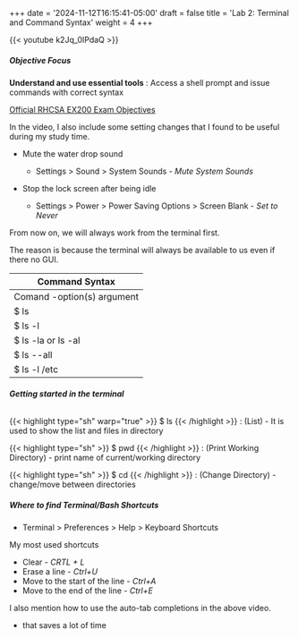 +++
date = '2024-11-12T16:15:41-05:00'
draft = false
title = 'Lab 2: Terminal and Command Syntax'
weight = 4
+++


{{< youtube k2Jq_0IPdaQ >}}


##### Objective Focus
**Understand and use essential tools**
: Access a shell prompt and issue commands with correct syntax

[Official RHCSA EX200 Exam Objectives](https://www.redhat.com/en/services/training/ex200-red-hat-certified-system-administrator-rhcsa-exam?section=objectives)

In the video, I also include some setting changes that I found to be useful during my study time. 
- Mute the water drop sound
	- Settings > Sound > System Sounds - *Mute System Sounds*

- Stop the lock screen after being idle
	- Settings > Power > Power Saving Options > Screen Blank - *Set to Never*


From now on, we will always work from the terminal first.

The reason is because the terminal will always be available to us even if there no GUI.

|Command Syntax|
|--------------|
|Comand -option(s) argument|
| $ ls|
| $ ls -l| 
| $ ls -la or ls -al|
| $ ls --all
| $ ls -l /etc


###### **Getting started in the terminal**
{{< highlight type="sh" warp="true" >}}
$ ls
{{< /highlight >}}
: (List) - It is used to show the list and files in directory

{{< highlight type="sh" >}}
$ pwd 
{{< /highlight >}}
: (Print Working Directory) - print name of current/working directory

{{< highlight type="sh" >}}
$ cd
{{< /highlight >}}
: (Change Directory) - change/move between directories

##### **Where to find Terminal/Bash Shortcuts**
- Terminal > Preferences > Help > Keyboard Shortcuts

My most used shortcuts
- Clear - *CRTL + L*
- Erase a line - *Ctrl+U*
- Move to the start of the line - *Ctrl+A*
- Move to the end of the line - *Ctrl+E*

I also mention how to use the auto-tab completions in the above video. 
- that saves a lot of time
